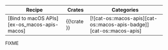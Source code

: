 | Recipe | Crates | Categories |
|--------|--------|------------|
| [Bind to macOS APIs][ex-os_macos-apis-macos] | {{!crate }} | [![cat-os::macos-apis][cat-os::macos-apis-badge]][cat-os::macos-apis] |

<div class="hidden">
FIXME
</div>
